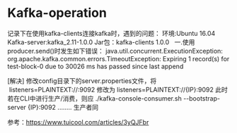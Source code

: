 # Kafka-operation
记录下在使用kafka-clients连接kafka时，遇到的问题：
  环境:Ubuntu 16.04
  Kafka-server:kafka_2.11-1.0.0
  Jar包：kafka-clients 1.0.0
  
一.使用producer.send()时发生如下错误：
java.util.concurrent.ExecutionException:
org.apache.kafka.common.errors.TimeoutException: Expiring 1 record(s) for test-block-0 due to 30026 ms has passed since last append

[解决] 修改config目录下的server.properties文件，将
  listeners=PLAINTEXT://:9092 修改为 listeners=PLAINTEXT://{IP}:9092
此时若在CLI中进行生产/消费，则应
  ./kafka-console-consumer.sh --bootstrap-server {IP}:9092 ........ 生产者同

参考：https://www.tuicool.com/articles/3yQJFbr


